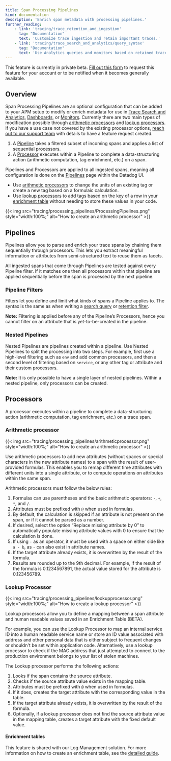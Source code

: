 ```yaml
---
title: Span Processing Pipelines
kind: documentation
description: 'Enrich span metadata with processing pipelines.'
further_reading:
    - link: 'tracing/trace_retention_and_ingestion'
      tag: "Documentation"
      text: 'Customize trace ingestion and retain important traces.'
    - link: 'tracing/trace_search_and_analytics/query_syntax'
      tag: "Documentation"
      text: 'Use Analytics queries and monitors based on retained traces.'
---
```

<div class="alert alert-warning">
This feature is currently in private beta. <a href="https://docs.google.com/forms/d/1RlT0FNdFjiEzkQgxiCf77ugpW0w5a17X7JQ7E286jM4">Fill out this form</a> to request this feature for your account or to be notified when it becomes generally available.
</div>

## Overview

Span Processing Pipelines are an optional configuration that can be added to your APM setup to modify or enrich metadata for use in [Trace Search and Analytics][1], [Dashboards][2], or [Monitors][3].  Currently there are two main types of modification possible through [arithmetic processors](#arithmetic-processor) and [lookup processors](#lookup-processor).  If you have a use case not covered by the existing processor options, [reach out to our support team][4] with details to have a feature request created.

1. A [Pipeline](#pipelines) takes a filtered subset of incoming spans and applies a list of sequential processors.
2. A [Processor](#processors) executes within a Pipeline to complete a data-structuring action (arithmetic computation, tag enrichment, etc.) on a span.

Pipelines and Processors are applied to all ingested spans, meaning all configuration is done on the [Pipelines][5] page within the Datadog UI.

- Use [arithmetic processors](#arithmetic-processor) to change the units of an existing tag or create a new tag based on a formulaic calculation.
- Use [lookup processors](#lookup-processor) to add tags based on the key of a row in your [enrichment table][6] without needing to store these values in your code.

{{< img src="tracing/processing_pipelines/ProcessingPipelines.png" style="width:100%;" alt="How to create an arithmetic processor" >}}

## Pipelines

Pipelines allow you to parse and enrich your trace spans by chaining them sequentially through processors. This lets you extract meaningful information or attributes from semi-structured text to reuse them as facets.

All ingested spans that come through Pipelines are tested against every Pipeline filter. If it matches one then all processors within that pipeline are applied sequentially before the span is processed by the next pipeline.

### Pipeline Filters

Filters let you define and limit what kinds of spans a Pipeline applies to. The syntax is the same as when writing a [search query][7] or [retention filter][8].

**Note:** Filtering is applied before any of the Pipeline’s Processors, hence you cannot filter on an attribute that is yet-to-be-created in the pipeline.

### Nested Pipelines

Nested Pipelines are pipelines created within a pipeline. Use Nested Pipelines to split the processing into two steps. For example, first use a high-level filtering such as `env` and add common processors, and then a second level of filtering based on `service`, or any other tag or attribute and their custom processors.

**Note:** It is only possible to have a single layer of nested pipelines.  Within a nested pipeline, only processors can be created.

## Processors

A processor executes within a pipeline to complete a data-structuring action (arithmetic computation, tag enrichment, etc.) on a trace span.

### Arithmetic processor

{{< img src="tracing/processing_pipelines/arithmeticprocessor.png" style="width:100%;" alt="How to create an arithmetic processor" >}}

Use arithmetic processors to add new attributes (without spaces or special characters in the new attribute names) to a span with the result of user-provided formulas. This enables you to remap different time attributes with different units into a single attribute, or to compute operations on attributes within the same span.

Arithmetic processors must follow the below rules:

1. Formulas can use parentheses and the basic arithmetic operators: `-`, `+`, `*`, and `/`.
2. Attributes must be prefixed with `@` when used in formulas.
3. By default, the calculation is skipped if an attribute is not present on the span, or if it cannot be parsed as a number.
4. If desired, select the option “Replace missing attribute by 0” to automatically populate missing attribute values with 0 to ensure that the calculation is done.
5. If using `-` as an operator, it must be used with a space on either side like `a - b`, as `-` can also exist in attribute names.
6. If the target attribute already exists, it is overwritten by the result of the formula.
7. Results are rounded up to the 9th decimal. For example, if the result of the formula is 0.1234567891, the actual value stored for the attribute is 0.123456789.

### Lookup Processor

{{< img src="tracing/processing_pipelines/lookupprocessor.png" style="width:100%;" alt="How to create a lookup processor" >}}

Lookup processors allow you to define a mapping between a span attribute and human readable values saved in an Enrichment Table (BETA).

For example, you can use the Lookup Processor to map an internal service ID into a human readable service name or store an ID value associated with address and other personal data that is either subject to frequent changes or shouldn't be set within application code. Alternatively, use a lookup processor to check if the MAC address that just attempted to connect to the production environment belongs to your list of stolen machines.

The Lookup processor performs the following actions:

1. Looks if the span contains the source attribute.
2. Checks if the source attribute value exists in the mapping table.
3. Attributes must be prefixed with `@` when used in formulas.
4. If it does, creates the target attribute with the corresponding value in the table.
5. If the target attribute already exists, it is overwritten by the result of the formula.
6. Optionally, if a lookup processor does not find the source attribute value in the mapping table, creates a target attribute with the fixed default value.

#### Enrichment tables

This feature is shared with our Log Management solution. For more information on how to create an enrichment table, see the [detailed guide][6].


[1]: /tracing/trace_search_and_analytics/
[2]: /dashboards/
[3]: /monitors/monitor_types/apm/?tab=apmmetrics
[4]: /help
[5]: https://app.datadoghq.com/apm/traces/pipelines
[6]: /logs/guide/enrichment-tables/?tab=manualupload#overview
[7]: /tracing/trace_search_and_analytics/query_syntax/
[8]: /tracing/trace_retention_and_ingestion/#retention-filters
